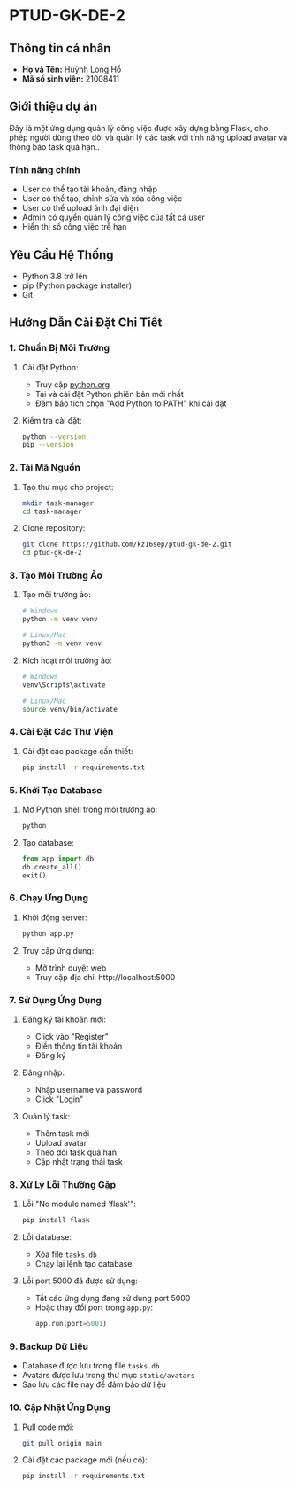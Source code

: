 # PTUD-GK-DE-2

## Thông tin cá nhân  
- **Họ và Tên:**  Huỳnh Long Hồ
- **Mã số sinh viên:** 21008411

## Giới thiệu dự án  
Đây là một ứng dụng quản lý công việc được xây dựng bằng Flask, cho phép người dùng theo dõi và quản lý các task với tính năng upload avatar và thông báo task quá hạn.. 

### Tính năng chính  
- User có thể tạo tài khoản, đăng nhập
- User có thể tạo, chỉnh sửa và xóa công việc  
- User có thể upload ảnh đại diện  
- Admin có quyền quản lý công việc của tất cả user  
- Hiển thị số công việc trễ hạn 

## Yêu Cầu Hệ Thống

- Python 3.8 trở lên
- pip (Python package installer)
- Git

## Hướng Dẫn Cài Đặt Chi Tiết

### 1. Chuẩn Bị Môi Trường

1. Cài đặt Python:
   - Truy cập [python.org](https://www.python.org/downloads/)
   - Tải và cài đặt Python phiên bản mới nhất
   - Đảm bảo tích chọn "Add Python to PATH" khi cài đặt

2. Kiểm tra cài đặt:
   ```bash
   python --version
   pip --version
   ```

### 2. Tải Mã Nguồn

1. Tạo thư mục cho project:
   ```bash
   mkdir task-manager
   cd task-manager
   ```

2. Clone repository:
   ```bash
   git clone https://github.com/kz16sep/ptud-gk-de-2.git
   cd ptud-gk-de-2
   ```

### 3. Tạo Môi Trường Ảo

1. Tạo môi trường ảo:
   ```bash
   # Windows
   python -m venv venv
   
   # Linux/Mac
   python3 -m venv venv
   ```

2. Kích hoạt môi trường ảo:
   ```bash
   # Windows
   venv\Scripts\activate
   
   # Linux/Mac
   source venv/bin/activate
   ```

### 4. Cài Đặt Các Thư Viện

1. Cài đặt các package cần thiết:
   ```bash
   pip install -r requirements.txt
   ```

### 5. Khởi Tạo Database

1. Mở Python shell trong môi trường ảo:
   ```bash
   python
   ```

2. Tạo database:
   ```python
   from app import db
   db.create_all()
   exit()
   ```

### 6. Chạy Ứng Dụng

1. Khởi động server:
   ```bash
   python app.py
   ```

2. Truy cập ứng dụng:
   - Mở trình duyệt web
   - Truy cập địa chỉ: http://localhost:5000

### 7. Sử Dụng Ứng Dụng

1. Đăng ký tài khoản mới:
   - Click vào "Register"
   - Điền thông tin tài khoản
   - Đăng ký

2. Đăng nhập:
   - Nhập username và password
   - Click "Login"

3. Quản lý task:
   - Thêm task mới
   - Upload avatar
   - Theo dõi task quá hạn
   - Cập nhật trạng thái task

### 8. Xử Lý Lỗi Thường Gặp

1. Lỗi "No module named 'flask'":
   ```bash
   pip install flask
   ```

2. Lỗi database:
   - Xóa file `tasks.db`
   - Chạy lại lệnh tạo database

3. Lỗi port 5000 đã được sử dụng:
   - Tắt các ứng dụng đang sử dụng port 5000
   - Hoặc thay đổi port trong `app.py`:
     ```python
     app.run(port=5001)
     ```

### 9. Backup Dữ Liệu

- Database được lưu trong file `tasks.db`
- Avatars được lưu trong thư mục `static/avatars`
- Sao lưu các file này để đảm bảo dữ liệu

### 10. Cập Nhật Ứng Dụng

1. Pull code mới:
   ```bash
   git pull origin main
   ```

2. Cài đặt các package mới (nếu có):
   ```bash
   pip install -r requirements.txt
   ```

